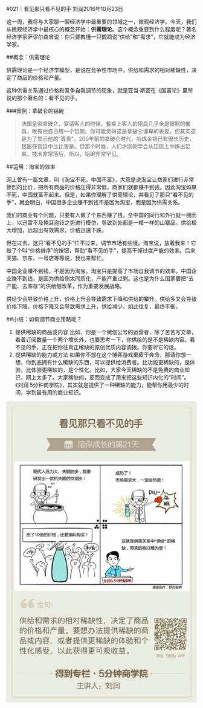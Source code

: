 #021｜看见那只看不见的手
刘润2016年10月23日

这一周，我将与大家聊一聊经济学中最重要的领域之一，微观经济学。今天，我们从微观经济学中最核心的概念开始：**供需理论**。这个概念重要到什么程度呢？著名经济学家萨谬尔森曾说：你只要教懂一只鹦鹉说“供给”和“需求”，它就能成为经济学家。

##概念：供需理论

供需理论是一个经济学模型，是说在竞争性市场中，供给和需求的相对稀缺性，决定了商品的价格和产量。

这种供需关系通过价格和竞争自我调节的现象，就是亚当·斯密在《国富论》里所说的那个著名的：看不见的手。

###案例：拿破仑的铝碗

>法国皇帝拿破仑，宴请客人的时候，餐桌上客人的用具几乎全是银制的餐具，唯有他自己用一个铝碗。你可能觉得这是拿破仑谦卑的表现，但其实这是为了显示他的“尊贵”。200年前的拿破仑时代，冶炼金银已有很长历史，银器在宫廷中比比皆是。但那个时候，人们才刚刚学会从铝矾土中炼出铝来，技术非常落后，所以，铝碗非常罕见。

##运用：淘宝的效率

网上曾有一篇文章，叫《淘宝不死，中国不富》，大意是说淘宝让商家们进行非常惨烈的比价，把所有商品的价格压得非常低，商家们就都赚不到钱。因此淘宝如果不死，中国就富不起来。但是，如果你理解了供需理论，并看见了那只“看不见的手”，就会明白，中国很多企业赚不到钱不是因为淘宝，而是因为供需关系。

我们的商业有个问题，只要有人做了个东西赚了钱，全中国的同行和外行就一拥而上，以迅雷不及掩耳盗铃之势进行模仿，导致到处都是一模一样的山寨品。供给极大增加，远超出有效需求，价格迅速下跌。

但在过去，这只“看不见的手”忙不过来，调节市场有些慢。淘宝说，放着我来！它做了个叫“价格排序”的按钮，帮助“看不见的手”，提高干掉过度产能的效率。后来天猫、京东、一号店等等说，我也来帮忙。

中国企业赚不到钱，不是因为淘宝。淘宝只是提高了市场自我调节的效率。中国企业赚不到钱，是因为供给侧太同质化，产能严重过剩。这也是为什么国家要把“去产能、去库存”的供给侧改革，作为重要发展战略。

供给少会导致价格上升，价格上升会导致需求下降和供给的攀升。供给多又会导致价格下降，价格下降又会导致需求上升，供给减少。如此往复，最终平衡。

##小结：如何调节商业策略呢？

1. 提供稀缺的商品或内容
      比如，你是一个微信公号的运营者，除了苦苦写文章，看着订阅数量一个两个增长外，也要思考一下，你供给的是不是稀缺内容。看不见的手，正在把你往真正稀缺的原创优质内容调拨。你要听它的话。
2. 提供稀缺的能力或方法
   如果你不想在这个博弈游戏里疲于奔命，那请你想一想，你到底拥有什么稀缺的东西，可以提供给消费者。比功能更稀缺的，是体验，比体验更稀缺的，是个性化。比如，大家今天稀缺的不是免费的商业知识，网上太多了。大家稀缺的，反而变成了用来把这些知识内化的“时间”。《刘润·5分钟商学院》，其实就是提供了一种稀缺的能力，能帮你用最少的时间，学到最有用的商业知识。

![](./_image/2017-08-04-11-04-23.jpg)

